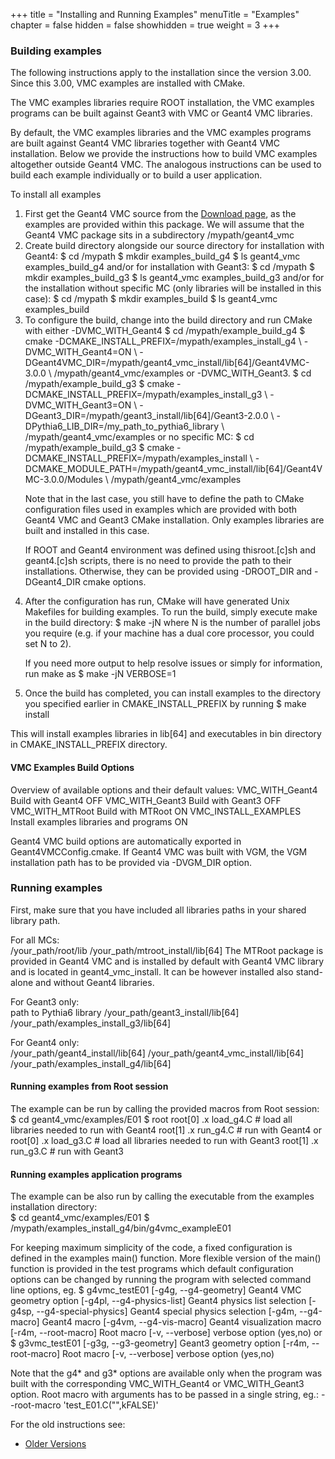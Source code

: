 +++
title = "Installing and Running Examples"
menuTitle = "Examples"
chapter = false
hidden = false
showhidden = true
weight = 3
+++

<h3> Building examples </h3>

<p>
The following instructions apply to the installation since the version 3.00. Since this 3.00, VMC examples are installed with CMake. 

<p>
The VMC examples libraries require ROOT installation, the VMC examples programs can be built against Geant3 with VMC or Geant4 VMC libraries.

<p>
By default, the VMC examples libraries and the VMC examples programs are built against Geant4 VMC libraries together with Geant4 VMC installation. Below we provide the instructions how to build VMC examples altogether outside Geant4 VMC. The analogous instructions can be used to build each example individually or to build a user application. 

<p>
To install all examples
<ol>
    <li> First get the Geant4 VMC source from the 
    <a href="/drupal/content/download-vmc">Download page</a>, as the examples are provided within this package.
    We will assume that the Geant4 VMC package sits in a subdirectory
<bash>
/mypath/geant4_vmc
</bash>
    <li> Create build directory alongside our source directory for installation with Geant4:
<bash>
$ cd /mypath
$ mkdir examples_build_g4
$ ls
geant4_vmc examples_build_g4    
</bash>
and/or for installation with Geant3:
<bash>
$ cd /mypath
$ mkdir examples_build_g3
$ ls
geant4_vmc examples_build_g3    
</bash>
and/or for the installation without specific MC (only libraries will be installed in this case):
<bash>
$ cd /mypath
$ mkdir examples_build
$ ls
geant4_vmc examples_build    
</bash>
    <li> To configure the build, change into the build directory and run CMake with either -DVMC_WITH_Geant4 
<bash>
$ cd /mypath/example_build_g4 
$ cmake -DCMAKE_INSTALL_PREFIX=/mypath/examples_install_g4 \
    -DVMC_WITH_Geant4=ON \
    -DGeant4VMC_DIR=/mypath/geant4_vmc_install/lib[64]/Geant4VMC-3.0.0 \  
    /mypath/geant4_vmc/examples
</bash>
or -DVMC_WITH_Geant3.
<bash>
$ cd /mypath/example_build_g3 
$ cmake -DCMAKE_INSTALL_PREFIX=/mypath/examples_install_g3 \
    -DVMC_WITH_Geant3=ON \
    -DGeant3_DIR=/mypath/geant3_install/lib[64]/Geant3-2.0.0 \
    -DPythia6_LIB_DIR=/my_path_to_pythia6_library \ 
    /mypath/geant4_vmc/examples
</bash>
or no specific MC:
<bash>
$ cd /mypath/example_build_g3 
$ cmake -DCMAKE_INSTALL_PREFIX=/mypath/examples_install \
    -DCMAKE_MODULE_PATH=/mypath/geant4_vmc_install/lib[64]/Geant4VMC-3.0.0/Modules \  
    /mypath/geant4_vmc/examples
</bash>
<p> Note that in the last case, you still have to define the path to CMake configuration files used in examples which are provided with both Geant4 VMC and Geant3 CMake installation. Only examples libraries are built and installed in this case.
<p> If ROOT and Geant4 environment was defined using thisroot.&#91;c&#93;sh and geant4.&#91;c&#93;sh scripts, there is no need to provide the path to their installations. Otherwise, they can be provided using -DROOT_DIR and -DGeant4_DIR cmake options. 
</p>
   <li> After the configuration has run, CMake will have generated Unix Makefiles for building examples. To run the build, simply execute make in the build directory:
<bash>
$ make -jN
</bash>
where N is the number of parallel jobs you require (e.g. if your machine has a dual core processor, you could set N to 2).
<p>
If you need more output to help resolve issues or simply for information, run make as
<bash>
$ make -jN VERBOSE=1
</bash>

<li> Once the build has completed, you can install examples to the directory you specified earlier in CMAKE_INSTALL_PREFIX by running
<bash>
$ make install
</bash>
</ol>
This will install examples libraries in lib[64] and executables in bin directory in CMAKE_INSTALL_PREFIX directory.

<h4> VMC Examples Build Options </h4>

<p>
Overview of available options and their default values:
<bash>
VMC_WITH_Geant4       Build with Geant4   OFF
VMC_WITH_Geant3       Build with Geant3   OFF
VMC_WITH_MTRoot       Build with MTRoot   ON
VMC_INSTALL_EXAMPLES  Install examples libraries and programs  ON
</bash>

<p> Geant4 VMC build options are automatically exported in Geant4VMCConfig.cmake. If Geant4 VMC  was built with VGM, the VGM installation path has to be provided via -DVGM_DIR option.
<p>

<h3> Running examples </h3>

<p>
First, make sure that you have included all libraries paths in your shared library path. <br />

<p>
For all MCs:<br />
<bash>
/your_path/root/lib
/your_path/mtroot_install/lib[64]  
</bash>
The MTRoot package is provided in Geant4 VMC and is installed by default with Geant4 VMC library and is located in geant4_vmc_install. It can be however installed also stand-alone and without Geant4 libraries.

<p> 
For Geant3 only:<br />
<bash>
path to Pythia6 library
/your_path/geant3_install/lib[64]
/your_path/examples_install_g3/lib[64]
</bash>

<p>
For Geant4 only:<br />
<bash>
/your_path/geant4_install/lib[64]
/your_path/geant4_vmc_install/lib[64]
/your_path/examples_install_g4/lib[64]
</bash>

<h4> Running examples from Root session </h4>

<p>
The example can be run by calling the provided macros from Root session: <br>
<bash>
$ cd geant4_vmc/examples/E01
$ root
root[0] .x load_g4.C   # load all libraries needed to run with Geant4
root[1] .x run_g4.C    # run with Geant4
or
root[0] .x load_g3.C   # load all libraries needed to run with Geant3
root[1] .x run_g3.C    # run with Geant3
</bash>
</p>

<h4> Running examples application programs </h4>

<p>
The example can be also run by calling the executable from the examples installation directory: <br>
<bash>
$ cd geant4_vmc/examples/E01
$ /mypath/examples_install_g4/bin/g4vmc_exampleE01
</bash>
</p>

<p>  
For keeping maximum simplicity of the code, a fixed configuration is defined in the examples main() function. More flexible version of the main() function is provided in the test programs which default configuration options can be changed by running the program with selected command line options, eg.
<bash>
$ g4vmc_testE01
   [-g4g,  --g4-geometry]         Geant4 VMC geometry option
   [-g4pl, --g4-physics-list]     Geant4 physics list selection
   [-g4sp, --g4-special-physics]  Geant4 special physics selection
   [-g4m,  --g4-macro]            Geant4 macro
   [-g4vm, --g4-vis-macro]        Geant4 visualization macro
   [-r4m,  --root-macro]          Root macro
   [-v,    --verbose]             verbose option (yes,no)
</bash>
or  
<bash>
$ g3vmc_testE01
   [-g3g,  --g3-geometry]         Geant3 geometry option    
   [-r4m,  --root-macro]          Root macro
   [-v,    --verbose]             verbose option (yes,no)
</bash>

<p>
Note that the g4* and g3* options are available only when the program was built with the corresponding VMC_WITH_Geant4 or VMC_WITH_Geant3 option. Root macro with arguments has to be passed in a single string, eg.:
<bash>
   --root-macro 'test_E01.C("",kFALSE)'
</bash>
</p>

For the old instructions see:

- [Older Versions](examples-old)


